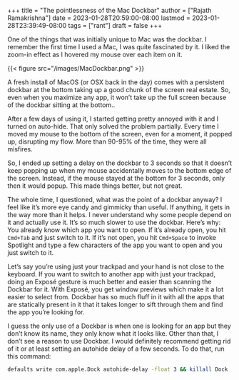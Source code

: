 +++
title = "The pointlessness of the Mac Dockbar"
author = ["Rajath Ramakrishna"]
date = 2023-01-28T20:59:00-08:00
lastmod = 2023-01-28T23:39:49-08:00
tags = ["rant"]
draft = false
+++

One of the things that was initially unique to Mac was the dockbar. I remember the first time I used a Mac, I was quite fascinated by it. I liked the zoom-in effect as I hovered my mouse over each item on it.

{{< figure src="/images/MacDockbar.png" >}}

A fresh install of MacOS (or OSX back in the day) comes with a persistent dockbar at the bottom taking up a good chunk of the screen real estate. So, even when you maximize any app, it won’t take up the full screen because of the dockbar sitting at the bottom..

After a few days of using it, I started getting pretty annoyed with it and I turned on auto-hide. That only solved the problem partially. Every time I moved my mouse to the bottom of the screen, even for a moment, it popped up, disrupting my flow. More than 90-95% of the time, they were all misfires.

So, I ended up setting a delay on the dockbar to 3 seconds so that it doesn’t keep popping up when my mouse accidentally moves to the bottom edge of the screen. Instead, if the mouse stayed at the bottom for 3 seconds, only then it would popup. This made things better, but not great.

The whole time, I questioned, what was the point of a dockbar anyway? I feel like it’s more eye candy and gimmicky than useful. If anything, it gets in the way more than it helps. I never understand why some people depend on it and actually use it. It’s so much slower to use the dockbar. Here’s why: You already know which app you want to open. If it’s already open, you hit `Cmd+Tab` and just switch to it. If it’s not open, you hit `Cmd+Space` to invoke Spotlight and type a few characters of the app you want to open and you just switch to it.

Let’s say you’re using just your trackpad and your hand is not close to the keyboard. If you want to switch to another app with just your trackpad, doing an Exposé gesture is much better and easier than scanning the Dockbar for it. With Exposé, you get window previews which make it a lot easier to select from. Dockbar has so much fluff in it with all the apps that are statically present in it that it takes longer to sift through them and find the app you’re looking for.

I guess the only use of a Dockbar is when one is looking for an app but they don’t know its name, they only know what it looks like. Other than that, I don’t see a reason to use Dockbar. I would definitely recommend getting rid of it or at least setting an autohide delay of a few seconds. To do that, run this command:

```bash
defaults write com.apple.Dock autohide-delay -float 3 && killall Dock
```
